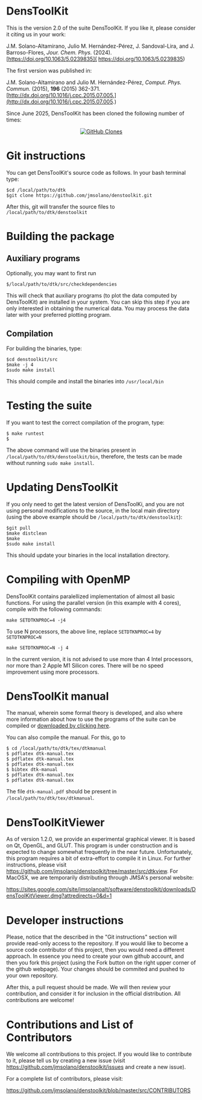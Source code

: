 # DensToolKit

This is the version 2.0 of the suite DensToolKit.
If you like it, please consider it citing us in your work:

J.M. Solano-Altamirano, Julio M. Hernández-Pérez, J. Sandoval-Lira, and J. Barroso-Flores, *Jour. Chem. Phys.* (2024). [https://doi.org/10.1063/5.0239835](
https://doi.org/10.1063/5.0239835)

The first version was published in:

 J.M. Solano-Altamirano and Julio M. Hernández-Pérez, *Comput. Phys. Commun.* (2015), **196** (2015) 362-371.
 [http://dx.doi.org/10.1016/j.cpc.2015.07.005.](http://dx.doi.org/10.1016/j.cpc.2015.07.005.)
 
 Since June 2025, DensToolKit has been cloned the following number of times:
 
 <p align="center">
 <a href='https://github.com/jmsolano/denstoolkit'><img alt='GitHub Clones' src='https://img.shields.io/badge/dynamic/json?color=success&label=Clone&query=count&url=https://gist.githubusercontent.com/jmsolano/ea34e49c1d80c50980410e1844b68535/raw/clone.json&logo=github'></a>
 </p>

# Git instructions

You can get DensToolKit's source code as follows.
In your bash terminal type:

~~~~~~~~~~
$cd /local/path/to/dtk
$git clone https://github.com/jmsolano/denstoolkit.git
~~~~~~~~~~

After this, git will transfer the source files to ```/local/path/to/dtk/denstoolkit```


# Building the package

## Auxiliary programs

Optionally, you may want to first run

~~~~~~~~~~
$/local/path/to/dtk/src/checkdependencies
~~~~~~~~~~

This will check that auxiliary programs (to plot the data computed by DensToolKit) are installed
in your system. You can skip this step if you are only interested in obtaining the numerical
data. You may process the data later with your preferred plotting program.

## Compilation

For building the binaries, type:

~~~~~~~~~~
$cd denstoolkit/src
$make -j 4
$sudo make install
~~~~~~~~~~

This should compile and install the binaries into ```/usr/local/bin```

# Testing the suite

If you want to test the correct compilation of the program, type:

~~~~~~~~~~
$ make runtest
$ 
~~~~~~~~~~

The above command will use the binaries present
in ```/local/path/to/dtk/denstoolkit/bin```, therefore, the
tests can be made without running ```sudo make install```.

# Updating DensToolKit

If you only need to get the latest version of DensToolKi, and you are not using
personal modifications to the source, in the local main directory (using the
above example should be ```/local/path/to/dtk/denstoolkit```):

~~~~~~~~~~
$git pull
$make distclean
$make
$sudo make install
~~~~~~~~~~

This should update your binaries in the local installation directory.


# Compiling with OpenMP

DensToolKit contains paralellized implementation of almost all basic functions. For using the parallel version (in this example with 4 cores), compile with the following commands:

~~~~~~~~~~
make SETDTKNPROC=4 -j4
~~~~~~~~~~

To use N processors, the above line, replace ```SETDTKNPROC=4``` by ```SETDTKNPROC=N```

~~~~~~~~~~
make SETDTKNPROC=N -j 4
~~~~~~~~~~

In the current version, it is not advised to use more than 4 Intel processors, nor more than 2 Apple M1 Silicon cores. There will be no speed improvement using more processors.

# DensToolKit manual
The manual, wherein some formal theory is developed, and also where more information about how to use the programs of the suite can be compiled or [downloaded by clicking here](https://drive.google.com/drive/folders/1pqgAU6rK4YOTi__RhhrGYO4KTmBHcMZV?usp=sharing).

You can also compile the manual. For this, go to

~~~~~~~~~~
$ cd /local/path/to/dtk/tex/dtkmanual
$ pdflatex dtk-manual.tex
$ pdflatex dtk-manual.tex
$ pdflatex dtk-manual.tex
$ bibtex dtk-manual
$ pdflatex dtk-manual.tex
$ pdflatex dtk-manual.tex
~~~~~~~~~~

The file ```dtk-manual.pdf``` should be present in ```/local/path/to/dtk/tex/dtkmanual```.

# DensToolKitViewer
As of version 1.2.0, we provide an experimental graphical viewer. It is based on Qt, OpenGL, and GLUT. This program is under construction and is expected to change somewhat frequently in the near future. Unfortunately, this program requires a bit of extra-effort to compile it in Linux. For further instructions, please visit https://github.com/jmsolano/denstoolkit/tree/master/src/dtkview.
For MacOSX, we are temporarily distributing through JMSA's personal website: 

https://sites.google.com/site/jmsolanoalt/software/denstoolkit/downloads/DensToolKitViewer.dmg?attredirects=0&d=1

# Developer instructions

Please, notice that the described in the "Git instructions" section will provide read-only access to the repository.
If you would like to become a source code contributor of this project, then you would need a different approach. In essence you need to create your own github account, and then you fork this project (using the Fork button on the right upper corner of the github webpage). Your changes should be commited and pushed to your own repository.

After this, a pull request should be made. We will then
review your contribution, and consider it for inclusion in the official distribution. All contributions are welcome!

# Contributions and List of Contributors

We welcome all contributions to this project. If you would like to contribute to it, please tell us by creating a new issue (visit https://github.com/jmsolano/denstoolkit/issues and create a new issue).

For a complete list of contributors, please visit:
 
https://github.com/jmsolano/denstoolkit/blob/master/src/CONTRIBUTORS





